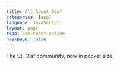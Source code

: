 ```yaml
---
title: All About Olaf
categories: [app]
language: JavaScript
layout: page
repo: aao-react-native
has-page: false
---
```


The St. Olaf community, now in pocket size.
